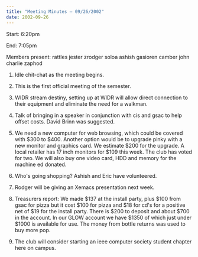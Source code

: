 ```yaml
---
title: "Meeting Minutes – 09/26/2002"
date: 2002-09-26
---
```

Start: 6:20pm </p><p>
End: 7:05pm </p><p>
Members present: rattles jester zrodger soloa ashish gasioren camber john charlie zaphod  </p><p>
1. Idle chit-chat as the meeting begins. </p><p>
2. This is the first official meeting of the semester. </p><p>
3. WIDR stream destiny, setting up at WIDR will allow direct connection to their equipment and eliminate the need for a walkman. </p><p>
4. Talk of bringing in a speaker in conjunction with cis and gsac to help offset costs. David Brinn was suggested. </p><p>
5. We need a new computer for web browsing, which could be covered with $300 to $400. Another option would be to upgrade pinky with a new monitor and graphics card. We estimate $200 for the upgrade. A local retailer has 17 inch monitors for $109 this week. The club has voted for two. We will also buy one video card, HDD and memory for the machine ed donated. </p><p>
6. Who's going shopping? Ashish and Eric have volunteered. </p><p>
7. Rodger will be giving an Xemacs presentation next week. </p><p>
8. Treasurers report: We made $137 at the install party, plus $100 from gsac for pizza but it cost $100 for pizza and $18 for cd's for a positive net of $19 for the install party. There is $200 to deposit and about $700 in the account. In our GLOW account we have $1350 of which just under $1000 is available for use. The money from bottle returns was used to buy more pop. </p><p>
9. The club will consider starting an ieee computer society student chapter here on campus.</p>
